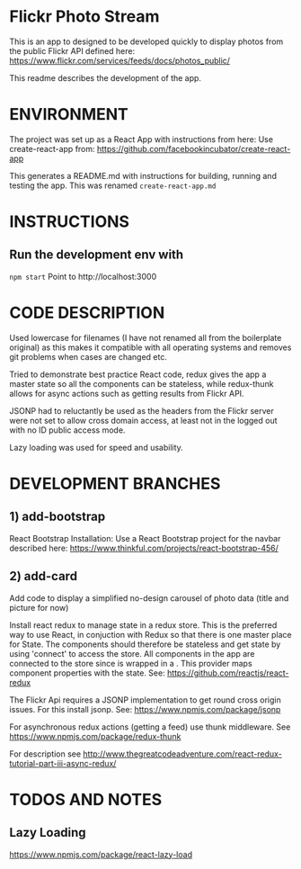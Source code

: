 # Flickr Photo Stream

This is an app to designed to be developed quickly to display photos from the public Flickr API defined here: 
https://www.flickr.com/services/feeds/docs/photos_public/

This readme describes the development of the app.

# ENVIRONMENT

The project was set up as a React App with instructions from here:
Use create-react-app from:
https://github.com/facebookincubator/create-react-app

This generates a README.md with instructions for building, running and testing the app. This 
was renamed `create-react-app.md`

# INSTRUCTIONS

## Run the development env with
`npm start`
Point to http://localhost:3000


# CODE DESCRIPTION
Used lowercase for filenames (I have not renamed all from the boilerplate original) as this makes it compatible with 
all operating systems and removes git problems when cases are changed etc.

Tried to demonstrate best practice React code, redux gives the app a master state so all the components can be stateless,
while redux-thunk allows for async actions such as getting results from Flickr API.

JSONP had to reluctantly be used as the headers from the Flickr server were not set to allow cross domain access, at least not
in the logged out with no ID public access mode.

Lazy loading was used for speed and usability.
  

# DEVELOPMENT BRANCHES

## 1) add-bootstrap
React Bootstrap Installation: 
Use a React Bootstrap project for the navbar described here:
https://www.thinkful.com/projects/react-bootstrap-456/

## 2) add-card
Add code to display a simplified no-design carousel of photo data (title and picture for now)  

Install react redux to manage state in a redux store. This is the preferred way to use React,
in conjuction with Redux so that there is one master place for State. The components should therefore
be stateless and get state by using 'connect' to access the store. 
All components in the app are connected to the store since <App> is wrapped in a <Provider>.
This provider maps component properties with the state.
See:
https://github.com/reactjs/react-redux

The Flickr Api requires a JSONP implementation to get round cross origin issues.
For this install jsonp. 
See:
https://www.npmjs.com/package/jsonp

For asynchronous redux actions (getting a feed) use thunk middleware. See
https://www.npmjs.com/package/redux-thunk

For description see 
http://www.thegreatcodeadventure.com/react-redux-tutorial-part-iii-async-redux/



# TODOS AND NOTES 

## Lazy Loading
https://www.npmjs.com/package/react-lazy-load


        


